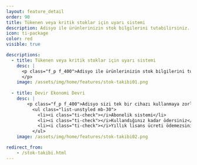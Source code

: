 ```yaml
---
layout: feature_detail
order: 90
title: Tükenen veya kritik stoklar için uyarı sistemi
description: Adisyo ile ürünlerinizin stok bilgilerini tutabilirsiniz. Eğer stokta kalmayan bir ürün sipariş olarak girilirse Adisyo sizi uyarır, böylece ürünün stoğunuzda kalmadığını anlarsınız.
icon: ti-package
color: red
visible: true

descriptions: 
  - title: Tükenen veya kritik stoklar için uyarı sistemi
    desc: |
      <p class="f_p f_400">Adisyo ile ürünlerinizin stok bilgilerini tutabilirsiniz. Eğer stokta kalmayan bir ürün sipariş olarak girilirse Adisyo sizi uyarır, böylece ürünün stoğunuzda kalmadığını anlarsınız. Doğrudan satışı yapılan ürünlerinize ait stok takibi dışında, reçete modülümüz sayesinde hammadde takibi de yapabilirsiniz.
      </p>
    image: /assets/img/home/features/stok-takibi01.png
  
  - title: Devir Ekonomi Devri
    desc: |
        <p class="f_p f_400">Adisyo sizi tek bir cihazı kullanmaya zorlamaz. Adisyo'yu kullanmak için pahalı bir lisans almanız gerekmez. Yıllık bakım ücreti ödemezsiniz. Abonelik sistemi sayesinde, kullandığınız kadar ödersiniz.</p>
          <ul class="list-unstyled mb-30">
            <li><i class="ti-check"></i>Abonelik sistemi</li>
            <li><i class="ti-check"></i>Kullandığınız kadar ödersiniz</li>
            <li><i class="ti-check"></i>Yıllık lisans ücreti ödemezsiniz</li>
          </ul>
    image: /assets/img/home/features/stok-takibi02.png

redirect_from:
    - /stok-takibi.html
---
```


